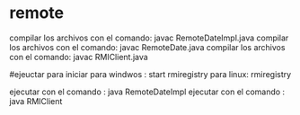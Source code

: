 # remote

compilar los archivos con el comando: javac RemoteDateImpl.java
compilar los archivos con el comando: javac RemoteDate.java
compilar los archivos con el comando: javac RMIClient.java

#ejeuctar para iniciar
para windwos : start rmiregistry
para linux: rmiregistry

ejecutar con el comando : java RemoteDateImpl
ejecutar con el comando : java RMIClient
